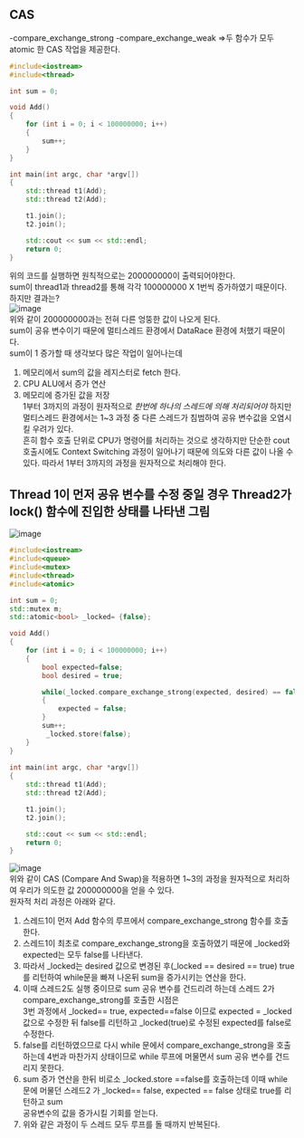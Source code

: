 ## CAS  
-compare_exchange_strong
-compare_exchange_weak
=>두 함수가 모두 atomic 한 CAS 작업을 제공한다.
```cpp
#include<iostream>
#include<thread>

int sum = 0;

void Add()
{
    for (int i = 0; i < 100000000; i++)
    {
        sum++;
    }
}

int main(int argc, char *argv[])
{
    std::thread t1(Add);
    std::thread t2(Add);

    t1.join();
    t2.join();

    std::cout << sum << std::endl;
    return 0;
}
```   
위의 코드를 실행하면 원칙적으로는 200000000이 출력되어야한다.   
sum이 thread1과 thread2를 통해 각각 100000000 X 1번씩 증가하였기 때문이다.   
하지만 결과는?   
![image](https://user-images.githubusercontent.com/68372094/151298276-2b581cad-fcb9-4cbc-bee3-60bc4fcc5ab8.png)   
위와 같이 200000000과는 전혀 다른 엉뚱한 값이 나오게 된다.   
sum이 공유 변수이기 때문에 멀티스레드 환경에서 DataRace 환경에 처했기 때문이다.   
sum이 1 증가할 때 생각보다 많은 작업이 일어나는데   
1. 메모리에서 sum의 값을 레지스터로 fetch 한다.   
2. CPU ALU에서 증가 연산   
3. 메모리에 증가된 값을 저장   
1부터 3까지의 과정이 원자적으로 *한번에 하나의 스레드에 의해 처리되어야* 하지만 멀티스레드 환경에서는 1~3 과정 중 다른 스레드가 침범하여 공유 변수값을 오염시킬 우려가 있다.   
흔히 함수 호출 단위로 CPU가 명령어를 처리하는 것으로 생각하지만 단순한 cout 호출시에도 Context Switching 과정이 일어나기 때문에 의도와 다른 값이 나올 수 있다.
따라서 1부터 3까지의 과정을 원자적으로 처리해야 한다.   
## Thread 1이 먼저 공유 변수를 수정 중일 경우 Thread2가 lock() 함수에 진입한 상태를 나타낸 그림  
![image](https://user-images.githubusercontent.com/68372094/154224264-cba7e19e-3d58-4226-9b98-af0f40f08a80.png)   
```cpp   
#include<iostream>
#include<queue>
#include<mutex>
#include<thread>
#include<atomic>

int sum = 0;
std::mutex m;
std::atomic<bool> _locked= {false};

void Add()
{
    for (int i = 0; i < 100000000; i++)
    {
        bool expected=false;
        bool desired = true;

        while(_locked.compare_exchange_strong(expected, desired) == false)
        {
            expected = false;
        }
        sum++;
         _locked.store(false);
    }
}
				  
int main(int argc, char *argv[])
{
    std::thread t1(Add);
    std::thread t2(Add);

    t1.join();
    t2.join();

    std::cout << sum << std::endl;
    return 0;
}
```    
![image](https://user-images.githubusercontent.com/68372094/151299019-cd5a4ffd-0398-4ff4-8e65-b43c8599d44a.png)   
위와 같이 CAS (Compare And Swap)을 적용하면 1~3의 과정을 원자적으로 처리하여 우리가 의도한 값 200000000을 얻을 수 있다.   
원자적 처리 과정은 아래와 같다.   
1. 스레드1이 먼저 Add 함수의 루프에서 compare_exchange_strong 함수를 호출한다.
2. 스레드1이 최초로 compare_exchange_strong을 호출하였기 때문에 _locked와 expected는 모두 false를 나타낸다.   
3. 따라서 _locked는 desired 값으로 변경된 후(_locked == desired == true) true를 리턴하여 while문을 빠져 나온뒤 sum을 증가시키는 연산을 한다.
4. 이때 스레드2도 실행 중이므로 sum 공유 변수를 건드리려 하는데 스레드 2가 compare_exchange_strong를 호출한 시점은   
   3번 과정에서 _locked== true, expected==false 이므로 expected = _locked 값으로 수정한 뒤 false를 리턴하고 _locked(true)로 수정된 expected를 false로 수정한다.   
5. false를 리턴하였으므로 다시 while 문에서 compare_exchange_strong을 호출하는데 4번과 마찬가지 상태이므로 while 루프에 머물면서 sum 공유 변수를 건드리지 못한다.
6. sum 증가 연산을 한뒤 비로소 _locked.store ==false를 호출하는데 이때 while문에 머물던 스레드2 가 _locked== false, expected == false 상태로 true를 리턴하고 sum   
   공유변수의 값을 증가시킬 기회를 얻는다.
7. 위와 같은 과정이 두 스레드 모두 루프를 돌 때까지 반복된다.  
